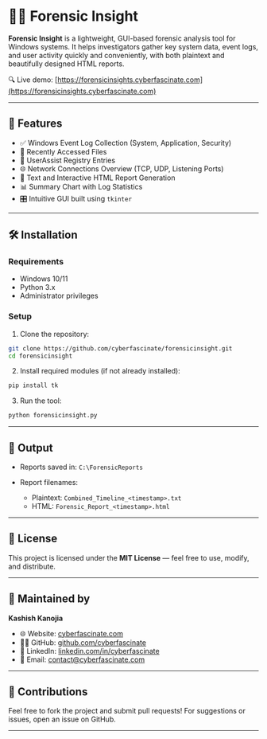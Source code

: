 # 🕵️‍♂️ Forensic Insight

**Forensic Insight** is a lightweight, GUI-based forensic analysis tool for Windows systems. It helps investigators gather key system data, event logs, and user activity quickly and conveniently, with both plaintext and beautifully designed HTML reports.

🔍 Live demo: [https://forensicinsights.cyberfascinate.com](https://forensicinsights.cyberfascinate.com)

---

## 🚀 Features

- ✅ Windows Event Log Collection (System, Application, Security)
- 📁 Recently Accessed Files
- 🧭 UserAssist Registry Entries
- 🌐 Network Connections Overview (TCP, UDP, Listening Ports)
- 📝 Text and Interactive HTML Report Generation
- 📊 Summary Chart with Log Statistics
- 🎛️ Intuitive GUI built using `tkinter`

---

## 🛠️ Installation

### Requirements

- Windows 10/11
- Python 3.x
- Administrator privileges

### Setup

1. Clone the repository:

```bash
git clone https://github.com/cyberfascinate/forensicinsight.git
cd forensicinsight
````

2. Install required modules (if not already installed):

```bash
pip install tk
```

3. Run the tool:

```bash
python forensicinsight.py
```

---

## 📂 Output

* Reports saved in: `C:\ForensicReports`
* Report filenames:

  * Plaintext: `Combined_Timeline_<timestamp>.txt`
  * HTML: `Forensic_Report_<timestamp>.html`

---

## 📜 License

This project is licensed under the **MIT License** — feel free to use, modify, and distribute.

---

## 👤 Maintained by

**Kashish Kanojia**

* 🌐 Website: [cyberfascinate.com](https://cyberfascinate.com)
* 🧑‍💻 GitHub: [github.com/cyberfascinate](https://www.github.com/cyberfascinate)
* 🔗 LinkedIn: [linkedin.com/in/cyberfascinate](https://www.linkedin.com/in/cyberfascinate)
* 📧 Email: [contact@cyberfascinate.com](mailto:contact@cyberfascinate.com)

---

## 🌟 Contributions

Feel free to fork the project and submit pull requests! For suggestions or issues, open an issue on GitHub.

---
